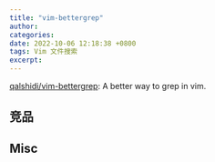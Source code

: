 ```yaml
---
title: "vim-bettergrep"
author: 
categories: 
date: 2022-10-06 12:18:38 +0800
tags: Vim 文件搜索
excerpt: 
---
```









[qalshidi/vim-bettergrep](https://github.com/qalshidi/vim-bettergrep): A better way to grep in vim.






## 竞品







## Misc







